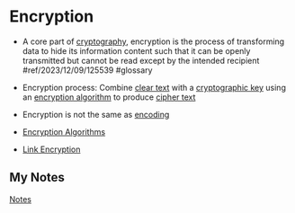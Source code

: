 # Encryption
- A core part of [cryptography](cryptography.md), encryption is the process of transforming data to hide its information content such that it can be openly transmitted but cannot be read except by the intended recipient #ref/2023/12/09/125539 #glossary

- Encryption process: Combine [clear text](clear-text.md) with a [cryptographic key](cryptographic-key.md) using an [encryption algorithm](cryptographic-algorithm.md) to produce [cipher text](cipher-text.md)
- Encryption is not the same as [encoding](encoding.md)
- [Encryption Algorithms](cryptographic-algorithm.md)
- [Link Encryption](link-encryption.md)
## My Notes
[Notes](mynotes/encryption-notes.md)

